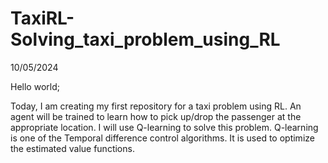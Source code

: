 # TaxiRL-Solving_taxi_problem_using_RL
10/05/2024

Hello world;

Today, I am creating my first repository for a taxi problem using RL. An agent will be trained to learn how to pick up/drop the passenger at the appropriate location. I will use Q-learning to solve this problem. Q-learning is one of the Temporal difference control algorithms. It is used to optimize the estimated value functions.
